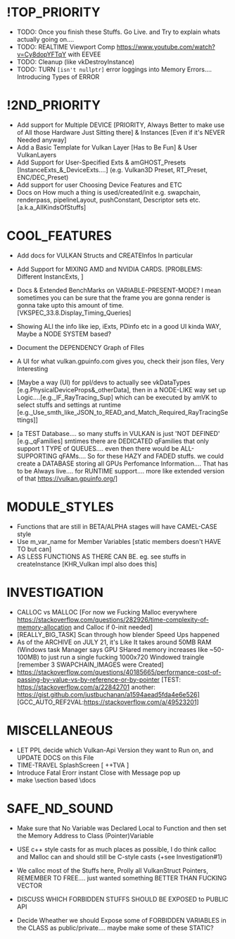 <!--
  [Cut out on SEPT22 from amVK.cpp]



 * WORKFLOW in a GLANCE [if you want pictures (for now) https://www.khronos.org/assets/uploads/developers/library/2016-vulkan-devu-seoul/1-Vulkan-Tutorial_English.pdf]
 * MY ADVICE: FEEL FREE TO COLLAPSE FUNCTIONS, I Tried my best make private-functions independant.... each function is like a station & they just sets values to Variables listed below 
 * For now, call CreateInstance and CreateDevice. thats as far as you can get with this Shitty ass shyte amVK Library [6/26/2021]
 * 
 * ZERO: Instance Creation ------ You are just copy pasting & learning the Philosophy
 * D: RenderDOc Vulkan in 30 Minutes
 * D: VkStructures, their similarities
 * D: Why Vulkan
 * D: Vulkan Layers
 * D: Anything not hidden from the DEVS
 * D: CreateInfos
 * D: Enum Functions
 * D: [VK_KHR_win32_surface gives 'vkCreateWin32SurfaceKHR']
 * D: Learn to Read the VK_Specs
 * 
 * ONE: Device Creation --------- a Step furthur into prologue madness
 * D: Enum PhysicalDeivices, Exts, Features and it's qFamilies [cur. vk has 3 qfamilies, \see ref in amVK::createDevice]
 * D: everyInfo_PD PD{}; member var
 * D: Choose which queueFamily and How many queues to create on a LogicalDevice [To use >1 qFamilies i think the solution is to Create Multiple LogicalDevices, Ask a ques on official forum/Reddit]
 *    see 5.3.2 Queue Creation chapter. vkCreateDevice is when you need to specify qFamily and queues you are gonna use
 * D: VkDeviceCreateInfo.pEnabledFeatures for enabling Extra Features from a GPU
 * D: VkDeviceCreateInfo.ppEnabledExtensionNames for all the Exts that you are gonna use [eg: VK_KHR_SWAPCHAIN, RTX]
 * D: Finally Create the Device, its a Logical One, so you could create multiple in same Physical one, But i don't think anyone needs that
 * D: Fun fact, VkPhysicalDevice itself is an Pointer
 * 
 *     ONE-ONE: the VULKAN CI [Create Info]
 *              .sType ; [khr-reg]/vulkan/specs/1.2-extensions/man/html/VkStructureType.html]
 *              .pNext ; [TODO]
 *              .flags ; [mostly 'reserved for future'] - - - 
 * 
 * TWO: The PROLOGUE Starts! - (Single-Thread Still yet)
 * D: Remember the SurfaceExtension that you queried for vkCreateInstance? You'll need to create Surface for every window
 *    But thats not, something amVK does for you. You need to Manage your own Windows and Surface, Check out amGHOST or GLFW
 *    for Creating surface only thing you will need is amVK_CX::instance;
 * D: PRESENTATION, Don;t get bothered by the word, I was really bothered by it and lost months of Time
 *    it simply, Means that, when GPU PRESENTs [or simply rather SEND PixelValues] to a Fking SURFACE
 *    Annnnnd, thats just it, PRESENTATION SUPPORT [like HULK says, YEEEES! Time-Travel.... What, I see this as an Absolute WIN]
 *    Have Some Hope
 * D: SWAP_CHAIN
 *    [WATCH Brendan Galea's Video on Swapchain, Read TODO: Update this Swapchain DOCS]
 *    Not all graphics cards are capable of presenting images directly to a screen for various reasons, e.g cz they're designed for servers & don't have any display output.
 *    2ndly, since image presentation is heavily tied into the window system and the surfaces associated with windows, it is not actually part of the Vulkan core. 
 *    You have to enable the VK_KHR_swapchain device extension after querying for its support.
 *      - From Vulkan-Tutorial by Alexander Overvoorde
 *    
 *    Now before you Actually Get Into creating the SwapChain. You need to hear something out, [Chappy] (GO Lawrance GO [cobra Kai-ep1]):-
 *      When creating such CreateInfos like the Swapchain, you might get really confused.... Like I Got confused by the imageFormat and imageColorSpace
 *        - Now U'll most probably learn your lesson after you've gotten yourself into some case like that....
 *      Don't do that to yourself, try to Know what you're Actually doin'....
 *      + Don't Try to breakDown every single Stuff that the DRIVER does.... Sometimes its just not Worth it.... + You don't need to anyway
 *      + Sometimes you might 
 * 
 *    Now go on and Check out https://renderdoc.org/vkspec_chunked/chap34.html#_surface_queries, Get yourself an IDEA of what SURFACE_SUP looks like 
 *    Most of these is not about your choices, rather WHAT your DRIVER sup and gives you the options....      
 *      
 *    Now you can finally go and Check the functions inside amVK_WI.hh & amVK_WI.cpp
 *    Create a Swapchain and Check when I recreated the Swapchain in rtr.cpp (if you are confused about amGHOST usage)
 *      + e.g. When window is Resized or minimized swapchain ReCreation is required
 * 
 *  SIDE-QUEST: If you get really Exhausted, go Read this, use your Phone, Get some Sleep, Have some snacks, GIve time to your loved ones [better if you have a GirlFriend, someone that I never had the luck for, yet], maybe go to movies with that someone, 
 *             Then come back fresh minded after some time, Bcz what you have done was great, and If you did it in a Week, go buy yourself a Friggin' big 20' Pizza or smth, You'ld deserve it
 *             THIS: jeremyong.com/c++/vulkan/graphics/rendering/2018/03/26/how-to-learn-vulkan/
 * 
 *  SIDE-QUEST: vblanco20-1 also has a small vkEngine which happens to do more than amVK does rn
 *             Go Check it out if you got a day to spare or understand what you did till this far
 *             THIS: https://github.com/vblanco20-1/VkEngine/blob/master/src/vulkan_init.cpp
 *             This Guy also Worked on THIS: https://github.com/godotengine/godot/issues/23998#issuecomment-497951825
 * 
 * 
 * 
 * 
 * 
 *   .oldSwapchain: Setting oldSwapChain to the saved handle of the previous swapchain aids in resource reuse and makes sure that we can still present already acquired images   
 *                      - [- Sascha Williems] 

 *  TBA: APIs Without Secrets update coming soon to Swapchain
 *       This guy seems really afraid of NO-SYNC or rathermore NO-FReAKING InPUT LaG....    so only tests  BuFFErING....
 *           https://github.com/KhronosGroup/Vulkan-Samples/blob/master/samples/performance/swapchain_images/swapchain_images_tutorial.md

 *  D: RenderPass    [MOTTO: its more about the SubPasses and not about'RenderPass' hype that you get from hearing the name]
 *        The renderpass is a concept that only exists in Vulkan. It’s there because it allows the driver to know more about the state of the images you render.
 *         A Renderpass will render into a Framebuffer. The framebuffer links to the images you will render to, and it’s used when starting a renderpass to set the target images for rendering.
 *         So a framebuffer and RENDERPASS is tied together throught the ATTACHMENTs  [VkRenderPassCreateInfo.pAttachments] & [VkFramebufferCreateInfo.pAttachments]
You can think of attachments as VkImages.... while the RenderPassCI will hold the AttachmentDescription Information only
and the actual Framebuffer will have VkImageViews as Attachment....    [Now VkImageView vs VkImage is a Different story, I personally think of this like GPU views the image through the ImageView..... like ImageView is a Portal & sm Description]

Its like what FasterThanLife said,
" The VkRenderPass is definitely something that takes some getting used to.  Essentially the renderpass is an orchestration of image data.  It helps the GPU better understand when you'll be drawing, what you'll be drawing to, and what it should do between render passes. I promise after hearing that, and looking at the code, things will start to make sense. "
[https://www.fasterthan.life/blog/2017/7/12/i-am-graphics-and-so-can-you-part-3-breaking-ground]




 *
 *         The general use of a renderpass when encoding commands is like this:

            vkBeginCommandBuffer(cmd, ...);

            vkCmdBeginRenderPass(cmd, ...);

            //rendering commands go here

            vkCmdEndRenderPass(cmd);

            vkEndCommandBuffer(cmd)
            When beginning a renderpass, you set the target framebuffer, and the clear color (if available). In this first chapter, we will change the clear color dynamically over time.







            https://docs.unity3d.com/2018.1/Documentation/ScriptReference/Experimental.Rendering.RenderPass.html



 * A Intro to RENDERPASS BY GPUOPEN: 
 " Among the features proposed by our mobile members was the renderpass — an object designed to allow an application to communicate the high-level structure of a frame to the driver. Tiling GPU drivers can use this information to determine when to bring data on and off chip, whether or not to flush data out to memory or discard the content of tile buffers and even to do things like size memory allocations used for binning and other internal operations. This is a feature that Mantle did not have, and is not part of Direct3D® 12 either. "


 There is also smth called DEFFERRED REndering for which people uses multiple Subpasses.... ever since Vulkan Came out
 But originally it was an Idea of Mobile Graphics Devs. For Tiles GPUs. Prolly cz smtimes too many attachments cant just fit into the L2 cache and there you have a huge Perf Penalty
 But Subpasses can be Interesting on Non-Tiled or rather    NEWER [after 2016 i think] Nvidia AND AMD GCN cards....

 But smtimes for Shadow Mapping or sm Post COMP Effects you will Need Multiple RENDER PASS [not MultiPass, that one is 'Multiple Subpasses']
 SRC: https://www.reddit.com/r/vulkan/comments/ime12i/multiple_renderpass/
 In OpenGL: https://www.reddit.com/r/vulkan/comments/81d126/comment/dv2d1t0/?utm_source=share&utm_medium=web2x&context=3


 *
 *

   [OCT2 - a Good Presentation: https://on-demand.gputechconf.com/gtc/2016/events/vulkanday/Vulkan_Overview.pdf]






   MSAA [If you are confused about how the MSAA ties to RENDERPASS]
   https://www.youtube.com/watch?v=pFKalA-fd34    [OpenGL MSAA ++ \brief of other AA like FXAA, SMAA]
   A Cool Intro https://on-demand.gputechconf.com/gtc/2016/events/vulkanday/Vulkan_Overview.pdf    And Other 2016 GTC VulkanDAY [Vulkan Training Day SLIDES]
   https://developer.apple.com/videos/play/tech-talks/606/    [Mantle on A11 chip]
   
   So, vkCreateSwapchain creates the Images.... and we dont plug in our RenderPass to that, But we need 4X more Buffer/Memory for MSAA x4 [ref: ]
   How do we plug in this whole MSAA stuff? Do we need to create More framebuffer?   No
   Then we Need to Create Images?   But how?   and even where do we Plug it in?
   Well, We can create with vkCreateImage & vkCreateImageView     [yes imageView, cz we gonna plug that into FrameBuffer attachments]
   here goes a Thread;    [https://www.reddit.com/r/vulkan/comments/5yrzac/comment/destacc/]       This guy was also Confused like me....
   At Vulkan Everyone mostly is Confused, cz Smtimes under the hood implementation can be smth entirely Different..... say for smone just invents a Holy fuking new GPU
   That Can do MSAA 8x like Calculations without the need for Multiple Buffers....   [yes, MSAA is part of Rasterization that Happens before Fragment SHading stage]
   Then the Under the hood implementation would just Ignore your Newly created    imageViews & Images that you have created..... 
   I mean yes, it would just ignore it and not make use of it..... as a VULKAN Dev you yourself would have to KNow about it..... or smone from the DRIVER dev can come up with a cool new Extension Providing Information about their card and Support  ;-)    But thats on them and how much they care about the Open Source Community

   Anyway... Other than Plugging in that image into Framebuffer, as you are Plugging it in as an Attachment you also have to let the RenderPass know that you are Plugging in MSAA Image Attachment Stuffs....
   so there is VkSubpassDescription.pResolveAttachments     [as you can Also see in that Reddit Thread....]

   Whatever So much of a Big talk. Its completely Fine and OK if you dont agree.... I mean i am just a Kid who is just trying to find his way into the Big League.... so....

   ARM Recommended Settings on MSAA: https://developer.arm.com/documentation/101897/0200/fragment-shading/multisampling-for-vulkan



   And as Always Peace.... And Vulkan Tutorial is really much much much CONFUSING.... (Just check VkGuide on Multisampling or MultiPass.... that is Truely better)


  also you will need this for MultiSampling: https://github.com/SaschaWillems/Vulkan/blob/master/examples/multisampling/multisampling.cpp#L257



 *     In Vulkan, all of the rendering happens inside a VkRenderPass. 
 *     It is not possible to do rendering commands outside of a renderpass, 
 *     but it is possible to do   Compute commands without them.
 * 
 *     MUST-READ: https://vkguide.dev/docs/chapter-1/vulkan_renderpass/    [Don't Forget to check the IMAGE LAYOUT section]
 *     You can also Read this if you Want to: https://renderdoc.org/vkspec_chunked/chap9.html#renderpass
 *     also this https://stackoverflow.com/questions/39551676/confused-about-render-pass-in-vulkan-api
 *     Also This https://software.intel.com/content/www/us/en/develop/articles/api-without-secrets-introduction-to-vulkan-part-3.html
 * 
 *  SIDE-QUEST: A More Broad Overview https://gpuopen.com/learn/vulkan-renderpasses/    [still yet introductory in a sense]
 *     Well, this goddamn fucking RenderPass Thingy feels exactly like what I imagined it would be
 *     Tiling the hell outta the GPU, but still keeping order between them without SYNC-wait-wrk
 *     AMD & NVIDIA Doesn't make TILING GPUs?
 * 
 *   A Renderpass will render into a Framebuffer. The framebuffer links to the images you will render to, 
 *   and it’s used when starting a renderpass to set the target images for rendering, with this:
        vkBeginCommandBuffer(cmd, ...);
        vkCmdBeginRenderPass(cmd, ...);
    
 *   [A.K.A: Later you will need to let the FrameBuffer Know about RenderPass [Just check out FrameBuffer Creation Code first, what are you doing here just reading and reading and reading]
 * 
 *     [From the GPUOPEN:]
 *     In Vulkan, a renderpass object contains the structure of the frame. 
 *     In its simplest form, a renderpass encapsulates the set of framebuffer attachments, 
 *                                                     basic information about pipeline state and not much more. 
 *     However, a renderpass can contain one or more subpasses and information about how those subpasses relate to one another. 
 *     This is where things get interesting.
 * 
 * 
 *   Something from VkGuide to mention NOW:
 *      The renderpass is a concept that only exists in Vulkan. 
 *      It’s there because it allows the driver to know more about the state of the images you render.  
 *      [HOW? it's Bcz of SubPasses, (thats only if... you do use them)]s
 * 
 *  Back to Where vkGuide were:-
 *     First thing we start writing is the color attachment. 
 *     This is the description of the image we will be writing into with rendering commands.
 *     It's Really nothing more than that. But the vkSpec Glossary [https://renderdoc.org/vkspec_chunked/chap54.html#glossary] says somewhat different
 *     \see Attachment (Render Pass) & \see Color Attachments
 * 
 *     There can be multiple Color Attachments, We will need to link them with RenderPass's Attachments
 *     Along with the subpasses, using AttachMentReference
 * 
 *     But I don't think we will use Multiple cz.... it's more like description of img we'l be writing into with rendering commands.
 * 
 *  Now finally [Read this after you see the entire code to Create RenderPass]
 *     ABOUT IMAGE-LAYOUTS:
 *          Images in the GPU aren’t necessarily in the format you would expect. 
 *          For optimization purposes, the GPUs perform a lot of transformation and reshuffling of them into internal opaque formats. 
 *          For example, some GPUs will compress textures whenever they can, and will reorder the way the pixels are arranged so that they mipmap better. 
 * 
 *       In Vulkan, you don’t have control of that, 
 *          but there is control over the layout for the image, which lets the driver transform the image to those optimized internal formats.
 * 
 *      If you get overwhelmed by so many IMAGE LAYOUTS and start wondering what to use.... Then
 *      Just don't be Overwhelmed....  [& listen to some ROCK bands like Linkin Park]
 *      Its Only about choosing the Most OPTIMAL one.... like [VK_IMAGE_LAYOUT_GENERAL could be used anywhere.... But it's like HELLISHLY OPPOSITE: of OPTIMAL]
 * 
 * 
 *      [P.S. I like Chester's Pop songs too.... Heavy, I'm just talking to myself]
 * 
 * 
 *    MORE DETAILS on RENDER PASS Coming Soon
 *    CAN WE USE MUltiple of these? How to sync? When to Use even Multiple? WTF does exactly RenderPass Represent?
 *    https://renderdoc.org/vkspec_chunked/chap8.html#synchronization-semaphores-waiting has got something usefull about RENDERPASS, Seems like what I thought Exactly
 * 
 *
 *  D: Image Views
 *     When it came out in DX11.2 https://blogs.windows.com/windowsexperience/2014/01/30/directx-11-2-tiled-resources-enables-optimized-pc-gaming-experiences/
 *     They Called it Tiled Resources: https://channel9.msdn.com/Events/Build/2013/4-063
 *      This page has Quite Good Links: https://en.wikipedia.org/wiki/Texture_filtering
 *      Unless you are making a GAME-ENGINE, you wouldn't really need to care about this one
 *      TODO: [IDK-WHEN] Maybe ask Nvidia Devs about How they did the Optimizations
 * 
 *      Well, basically put together, an Image under the Hood doesn't have to laid out like UNCOMPRESSED PNG [linear-tiling]
 *      There is something called OPTIMAL_TILING bcz of which image's pixels and rgb channels can be laid out differently     [is this Bcz of GPU Multi-Threading? IDK]
 *      Also there is MultiLayer images (stereoScope3d, VR ig.) and we might want/need to render to specific LAYER
 *      Also there is this Theory of TEXELS.... & mip Levels
 *      Thats why imageView exists, describing how to READ/WRITE, how bits & bytes are distributed
 * 
 *  D: FRAMEBUFFERS
 *     This actually will just hold the Information about actual vkImages from the Swapchain and the RENDER-PASS together
 *     Letting the RenderPass access the vkImages ig....
 *     As the vkImages will change along with SWAPCHAIN-Upadtes.... You will need to Update these Framebuffers
 *     I mean you will need to ReCreate FrameBuffers too....
 * 
 * 
 * 
 *  D: Queues
 *     Sm stuffs about QUEUES: stackoverflow.com/a/55273688
 *          QUOTE: For many apps, a single "universal" queue is all they need. More advanced ones might have one graphics+compute queue, a separate compute-only queue for asynchronous compute work, 
 *                 and a transfer queue for async DMA. Then map what you'd like onto what's available;
 *     if you are confused about queues and qFamilies: [https://stackoverflow.com/a/65086765]
 *     and yes if you think more queues = (idk, what you are thinking, just check this out): [https://www.reddit.com/r/vulkan/comments/kjb388/reason_for_only_creating_1_queue/ggw81mc]
 *     
 * 
 *  D: CommandPool & CommandBuffers
 *     a Good point to start: https://vkguide.dev/docs/chapter-1/vulkan_command_flow/
 *     SHORT: Unlike OpenGL or DirectX pre-11, in Vulkan, all GPU commands have to go through a command buffer. 
 *            Command buffers are allocated from a Command Pool, and executed on Queues.
 *            The general flow to execute commands is:
 *              - You allocate a VkCommandBuffer from a VkCommandPool
 *              - You record commands into the command buffer, using VkCmdXXXXX functions.
 *              - You submit the command buffer into a VkQueue, which starts executing the commands.
 *       [- vblanco20-1]
 * 
 *     It is possible to submit the same command buffer multiple times.
 * 
 * 
 *     CommandBuffer is the only way to MAKE the GPU work for you.... XD
 *     READ: https://vkguide.dev/docs/chapter-1/vulkan_command_flow/#vkcommandbuffer again
 *     AFTER: You have read my Pipeline State doc page that actually explains the IDEA of STATE-MACHINE
 *     TODO: Turn STATE DOC  into a Video on VULKAN PIPELINE
 * 
 * 
 * THREE: - INTO THE PROLOGUE:-    [Well You can watch the PROLOGUE now or after 2nd TIMEline your WISH!!!!]
 *   D:  SYNC & renderLoop Intro:
 *       https://vkguide.dev/docs/chapter-1/vulkan_mainloop/
 *       NVIDIA GDC Talk time
 *       Fench - CPU-GPU Sync         [Easiest one SO FAR]
 *       Semaphore - GPU-GPU sync     [can be UNSIGNALED after Signaled, ref: https://www.reddit.com/r/vulkan/comments/6pwuzd]
 *       Barrier - TBA
 *       Event - TBA
 * 
 *       In your MAIN Loop use:
 *          vkWaitForFences(device->_D, 1, &fenceOne, true, 1000000000);
 *          vkResetFences(device->_D, 1, &fenceOne);
 * 
 *       QueueSubmission & SEMA: https://renderdoc.org/vkspec_chunked/chap6.html#devsandqueues-submission
 *                               https://renderdoc.org/vkspec_chunked/chap8.html#synchronization-semaphores-waiting
 * 
 * 
 *    D: PIPELINE - Intro1
 *       -VkPipelineLayout is a must [even created (vkCreatePipelineLayout)  with   null/0   is okay....]
 *
 *        Having MANY amVK_GraphicsPipe would consume hell lot of Memory that we wont actually ever need.... mostly 99% stuffs will be COMMON between MESHES/OBJECTS 
 *        So, we create a BasePipe.... Change stuffs that varies, outside that 99% zone (e.g. vert, frag).... Those 1% stuffs can be stored   locally in these MESHES/OBJECT
 *        METAPHORE: you can think of amVK_GraphicsPipe   like a STORE of PIPES.... you take PIPE/s from there to build_pipeline() 

 * https://vkguide.dev/docs/chapter-2/vulkan_render_pipeline/
 * https://vkguide.dev/docs/chapter-2/triangle_walkthrough/
 * This one and Brendan Galea GraphicsPipeLine video is the BEst, Fuck Vulkan-Tutorial Confusing since the beginning of time 
 * https://vkguide.dev/docs/chapter-2/pipeline_walkthrough/ [Best Info so far]
 *
 *    D: PipelineLayout: [contain the information about shader inputs of a given pipeline. ]
          Alongside of all the State structs, we will need a VkPipelineLayout object for our pipeline. 
 * Unlike the other state structs, this one is an actual full Vulkan object, and needs to be created separately from the pipeline.    -vkGuide


      D: VAO

      D: VertexinputAssembly

      D: DynamicViewport & MultiViewport
          https://github.com/ocornut/imgui/issues/3669
          https://github.com/ocornut/imgui/issues/1542

          i searched for 'Multi-Viewport Vulkan' on github issues
          https://www.saschawillems.de/blog/2018/06/08/multiview-rendering-in-vulkan-using-vk_khr_multiview/

          it feels like with multiViewport, you can render OBJECTS tied to a Pipeline in multiple viewport before switching the pipeline.... 
          hmm, 'without switching the pipeline' tho using more SubPasses in RenderPass could give you such behavior too.... then where does the optimization happen?
                maybe a single big piece of Attachment?

      D: Rasterization of DE Pipeline
          /** [Rasterization] : In here is where we do backface culling, set line width [a.k.a wireframe drawing], or DepthBias   \see amVK.md for now \todo DOCS */ 
            *      : [DepthClamp] - https://renderdoc.org/vkspec_chunked/chap28.html#fragops-depth   [28. Fragment Operations -> 28.10 Depth Test   v1.2.196.0]
            *      : [polygonMode, lineWidth]:  toggle between wireframe and solid drawing    - vkGuide
            *      : [BackFace Culling]: if they really use the equation from here, thats a lot of unnecessary calc. https://www.khronos.org/registry/vulkan/specs/1.2-extensions/man/html/VkFrontFace.html
            *                            my trick would be to only test the FIRST CONE/ANGLE.... 1 angle can tell us if POLYGON is CLOCKWISE or NOT
            *      : [DepthBias] - (INTERESTING) 🤔  https://developer.download.nvidia.com/cg/DepthBias.html
            *              [See images on Google]
            *                https://www.khronos.org/registry/OpenGL-Refpages/gl4/html/glPolygonOffset.xhtml
            *                https://docs.microsoft.com/en-us/windows/win32/direct3d11/d3d10-graphics-programming-guide-output-merger-stage-depth-bias
            *              
            * 
            * [rasterizerDiscardEnable] : seems like an interesting feature 🤔
            *    if enabled, discards all primitives (triangles in our case) before the rasterization stage.... which we don't want
            *    means the triangles would never get drawn to the screen. You might enable this, e.g.
            *    if you’re only interested in the side effects of the vertex processing stages, such as writing to a buffer which you later read from. 
            *    But in our case we’re interested in drawing the triangle, so we leave it disabled. 
            */


      D: DepthStencil
         /** depthTestEnable holds if we should do any z-culling at all. Set to VK_FALSE to draw on top of everything, and VK_TRUE to not draw on top of other objects. 
         * depthWriteEnable allows the depth to be written. While DepthTest and DepthWrite will both be true most of the time, 
         * there are cases where you might want to do depth write, but without doing depthtesting; it’s sometimes used for some special effects. */
          [we are talking about VkPipelineDepthStencilStateCreateInfo.depthTestEnable & depthWriteEnable  here ]

      D: ColorBlend
     * even if the blending is just "no blend", we still do have to write to the color attachment....
     and this ColorAttachment is not like the attachments from RenderPass-Framebuffers.... thesse are Different i think
     \todo MORE SOON
          THERE is SMTH called LOGIC_OP between ATTACHMENTS 'https://www.khronos.org/opengl/wiki/Logical_Operation
            \see VkLogicOp of VkPipelineColorBlendStateCreateInfo
            https://www.glprogramming.com/red/chapter10.html
            \serch for 'logic operation Color Blending'
            https://docs.unity3d.com/430/Documentation/Components/SL-Blend.html
            https://www.khronos.org/registry/vulkan/specs/1.2-extensions/man/html/VkLogicOp.html
            https://vulkan.lunarg.com/doc/view/1.2.189.2/windows/chunked_spec/chap29.html#framebuffer-logicop


 * 
 * 
 * 
 *  FOUR:  - THE 2nd TIMELINE - [Movie hasn't actually started YET]
 *    D: VERTEX_BUFFER
 *       In Vulkan, you can allocate memory visible to the GPU, and read it from the shaders. You can allocate memory for two purposes, 
 *            1. for images We have already been using images a bit as part of the render pass and the swapchain, 
 *               but using them in the shaders can be complicated so we leave it for a later chapter. 
 *               Images are used mostly for 2d or 3d data, like textures, where you want to access any part of it from the shaders.
 * 
 *            2. The other type is BUFFERS,  and are just a bunch of memory that the GPU can see and write/read to. 
 *               There are multiple types of buffers, and they can be used in different ways. 
 *               vertex buffer  will allow the GPU to read the data from the buffer and send it to our vertex shader.
 * 
 *       To read a vertex buffer from a shader, you need to set the vertex input state on the pipeline. 
 *       This will let Vulkan know how to interpret a given buffer as vertex data. Once this is set up, 
 *       we will be able to get vertex information into the vertex shader, like vertex colors or vertex positions, automatically.
 * 
 *      Summing it up, say we wanna RENDER an actual OBJECT from CPU MEM, we Create VERTEX_BUFFER.... just another chunk of memory [to PASS TO GPU]
 *                     Then we USE VMA to Allocate & Upload the Buffer to the GPU    [then we might & can delete the CPU Data]
 *                     Finally we gotta let the GPU Know the FUCKING layout of VERTEX_BUFFER via Binding & Attribute DESC.... passing them to VertexInputState at PIPELINE
 *                                  [e.g. There can be 1 Binding But 3 inputs to SHADER.... or Each Binding per Input to Shader]
 * 
 *      Also 1 Pipeline can be used for Different VERTEX_BUFFERS as long as those VERTEX_BUFFERS [a.k.a different OBJECTS] has the SAME MATERIAL
 *      [https://www.reddit.com/r/vulkan/comments/e7n5b6/drawing_multiple_objects/]
 * 
 *    D: PUSH-CONSTANTS:
 *      https://stackoverflow.com/a/50956855
 *      Brendan Galea 09 - Push Constants
 *
 *
 *    D: Descriptor Sets:
 *       TODO


 D: STORAGE BUFFERS:
 Uniform buffers are great for small, read only data. But what if you want data you don’t know the size of in the shader? Or data that can be writeable. You use Storage buffers for that. Storage buffers are usually slightly slower than uniform buffers, but they can be much, much bigger. If you want to stuff your entire scene into one buffer, you have to use them. Make sure to profile it to know the performance.

 With storage buffers, you can have an unsized array in a shader with whatever data you want. A common use for them is to store the data of all the objects in the scene.

 We are going to use them to remove the usage of push-constants for the object matrices, which will let us upload the matrices at the beginning of the frame in bulk, and then we no longer need to do individual push constant calls every draw. This also will mean that we will hold all the object matrices into one array, which can be used for interesting things in compute shaders.
 * ---------------------
 * UNDER-THE-HOOD in a GLANCE
 */







  Random searches on Google and Github Issues can end up giving you interesting results, special keywords helps like: 'multiviewport vulkan perf'
  ADDITIONAL RESOURCES: github.com/jcoder58/VulkanResources
  file:///X:/Downloads/80-nb295-7_a-adreno_vulkan_developer_guide.pdf
-->



# !TOP_PRIORITY
- TODO: Once you finish these Stuffs. Go Live. and Try to explain whats actually going on....
- TODO: REALTIME Viewport Comp https://www.youtube.com/watch?v=Cy8dopYFTqY with EEVEE
- TODO: Cleanup (like vkDestroyInstance)
- TODO: TURN  `[isn't nullptr]`   error loggings into   Memory Errors....   Introducing Types of ERROR

# !2ND_PRIORITY
- Add support for Multiple DEVICE [PRIORITY, Always Better to make use of All those Hardware Just Sitting there] & Instances [Even if it's NEVER Needed anyway]
- Add a Basic Template for Vulkan Layer [Has to Be Fun] & User VulkanLayers
- Add Support for User-Specified Exts & amGHOST_Presets     [InstanceExts_&_DeviceExts....] (e.g. Vulkan3D Preset, RT_Preset, ENC/DEC_Preset)
- Add support for user Choosing Device Features and ETC
- Docs on How much a thing is used/created/init e.g. swapchain, renderpass, pipelineLayout, pushConstant, Descriptor sets etc. [a.k.a_AllKindsOfStuffs]

# COOL_FEATURES
- Add docs for VULKAN Structs and CREATEInfos In particular
- Add Support for MIXING AMD and NVIDIA CARDS. [PROBLEMS: Different InstancExts, ]
- Docs & Extended BenchMarks on VARIABLE-PRESENT-MODE? I mean sometimes you can be sure that the frame you are gonna render is gonna take upto this amount of time. [VKSPEC_33.8.Display_Timing_Queries]
- Showing ALl the info like iep, iExts, PDinfo etc in a good UI kinda WAY, Maybe a NODE SYSTEM based?
- Document the DEPENDENCY Graph of FIles
- A UI for what vulkan.gpuinfo.com gives you, check their json files, Very Interesting

- [Maybe a way (UI) for ppl/devs to actually see vkDataTypes [e.g.PhysicalDeviceProps&_otherData], then in a NODE-LIKE way set up Logic....[e.g._IF_RayTracing_Sup] which can be executed by amVK to select stuffs and settings at runtime [e.g._Use_smth_like_JSON_to_READ_and_Match_Required_RayTracingSettings]]

- [a TEST Database.... so many stuffs in VULKAN is just 'NOT DEFINED' [e.g._qFamilies] smtimes there are DEDICATED qFamilies that only support 1 TYPE of QUEUES.... even then there would be ALL-SUPPORTING qFAMs.... So for these HAZY and FADED stuffs. we could create a DATABASE storing all GPUs Perfomance Information.... That has to be Always live.... for RUNTIME support.... more like extended version of that https://vulkan.gpuinfo.org/]

# MODULE_STYLES
- Functions that are still in BETA/ALPHA stages will have CAMEL-CASE style
- Use m_var_name for Member Variables [static members doesn't HAVE TO but can]
- AS LESS FUNCTIONS AS THERE CAN BE. eg. see stuffs in createInstance [KHR_Vulkan impl also does this]

# INVESTIGATION
- CALLOC vs MALLOC [For now we Fucking Malloc everywhere https://stackoverflow.com/questions/282926/time-complexity-of-memory-allocation and Calloc if 0-init needed]
- [REALLY_BIG_TASK] Scan through how blender Speed Ups happened
-  As of the ARCHIVE on JULY 21, it's Like It takes around 50MB RAM (Windows task Manager says GPU SHared memory increases like ~50-100MB) to just run a single fucking 1000x720 Windowed traingle [remember 3 SWAPCHAIN_IMAGES were Created]
- https://stackoverflow.com/questions/40185665/performance-cost-of-passing-by-value-vs-by-reference-or-by-pointer    [TEST: https://stackoverflow.com/a/22842701  another: https://gist.github.com/justbuchanan/a1594aead5fda4e6e526]       [GCC_AUTO_REF2VAL:https://stackoverflow.com/a/49523201]

# MISCELLANEOUS
- LET PPL decide which Vulkan-Api Version they want to Run on, and UPDATE DOCS on this File
- TIME-TRAVEL SplashScreen [ ++TVA ]
- Introduce Fatal Erorr instant Close with Message pop up
- make \section based \docs

# SAFE_ND_SOUND
- Make sure that No Variable was Declared Local to Function and then set the Memory Address to Class (Pointer)Variable 
- USE c++ style casts for as much places as possible, I do think calloc and Malloc can and should still be C-style casts   {+see Investigation#1}

- We calloc most of the Stuffs here, Prolly all VulkanStruct Pointers, REMEMBER TO FREE.... just wanted something BETTER THAN FUCKING VECTOR
- DISCUSS WHICH FORBIDDEN STUFFS SHOULD BE EXPOSED to PUBLIC API
- Decide Wheather we should Expose some of FORBIDDEN VARIABLES in the CLASS as public/private.... maybe make some of these STATIC?